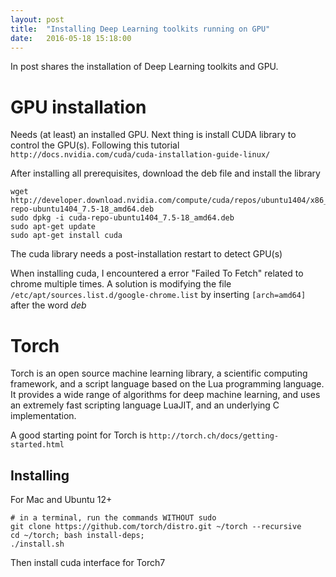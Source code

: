 ```yaml
---
layout: post
title:  "Installing Deep Learning toolkits running on GPU"
date:   2016-05-18 15:18:00
---
```


In post shares the installation of Deep Learning toolkits and GPU.

# GPU installation
Needs (at least) an installed GPU. Next thing is install CUDA library to control the GPU(s). Following this tutorial `http://docs.nvidia.com/cuda/cuda-installation-guide-linux/`

After installing all prerequisites, download the deb file and install the library
        
    wget http://developer.download.nvidia.com/compute/cuda/repos/ubuntu1404/x86_64/cuda-repo-ubuntu1404_7.5-18_amd64.deb
    sudo dpkg -i cuda-repo-ubuntu1404_7.5-18_amd64.deb
    sudo apt-get update
    sudo apt-get install cuda

The cuda library needs a post-installation restart to detect GPU(s)

When installing cuda, I encountered a error "Failed To Fetch" related to chrome multiple times. A solution is modifying the file `/etc/apt/sources.list.d/google-chrome.list` by inserting `[arch=amd64]` after the word *deb*

# Torch
Torch is an open source machine learning library, a scientific computing framework, and a script language based on the Lua programming language. It provides a wide range of algorithms for deep machine learning, and uses an extremely fast scripting language LuaJIT, and an underlying C implementation.

A good starting point for Torch is `http://torch.ch/docs/getting-started.html`

## Installing
For Mac and Ubuntu 12+
    
    # in a terminal, run the commands WITHOUT sudo
    git clone https://github.com/torch/distro.git ~/torch --recursive
    cd ~/torch; bash install-deps;
    ./install.sh
    
Then install cuda interface for Torch7
